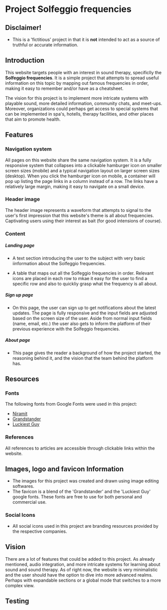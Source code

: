 # Project Solfeggio frequencies 

## Disclaimer!
- This is a 'fictitious' project in that it is **not** intended to act as a source of truthful or accurate information.

## Introduction
This website targets people with an interest in sound therapy, specificlly the **Solfeggio frequencies**. 
It is a simple project that attempts to spread useful information on this topic by mapping out famous frequencies in order, making it easy to remember and/or have as a cheatsheet. 

The vision for this project is to implement more intricate systems with playable sound, more detailed information, community chats, and meet-ups. Moreover, organizations could perhaps get access to special systems that can be implemented in spa's, hotells, therapy facilities, and other places that aim to promote health.    

## Features 

### Navigation system
All pages on this website share the same navigation system. It is a fully responsive system that collapses into a clickable hamburger icon on smaller screen sizes (mobile) and a typical navigation layout on larger screen sizes (desktop). When you click the hamburger icon on mobile, a container will pop up listing the page links in a column instead of a row. The links have a relatively large margin, making it easy to navigate on a small device.

### Header image
The header image represents a waveform that attempts to signal to the user's first impression that this website's theme is all about frequencies. Captivating users using their interest as bait (for good intensions of course).

### Content

##### Landing page
- A text section introducing the user to the subject with very basic iinformation about the Solfeggio frequencies.

- A table that maps out all the Solfeggio frequencies in order. Relevant icons are placed in each row to mkae it easy for the user to find a specific row and also to quickliy grasp what the frequency is all about.

##### Sign up page
- On this page, the user can sign up to get notifications about the latest updates. The page is fully responsive and the input fields are adjusted based on the screen size of the user. Aside from normal input fields (name, email, etc.) the user also gets to inform the platform of their previous experience with the Solfeggio frequencies.

##### About page
- This page gives the reader a background of how the project started, the reasoning behind it, and the vision that the team behind the platform has. 

## Resources

### Fonts

The following fonts from Google Fonts were used in this project:

- [Niramit](https://fonts.google.com/specimen/Niramit)
- [Grandstander](https://fonts.google.com/specimen/Grandstander)
- [Luckiest Guy](https://fonts.google.com/specimen/Luckiest+Guy)

### References

All references to articles are accessible through clickable links within the website. 

## Images, logo and favicon Information

- The images for this project was created and drawn using image editing softwares.
- The favicon is a blend of the 'Grandstander' and the 'Luckiest Guy' google fonts. These fonts are free to use for both personal and commercial use.

### Social Icons

- All social icons used in this project are branding resources provided by the respective companies.

## Vision
There are a lot of features that could be added to this project. As already mentioned, audio integration, and more intricate systems for learning about sound and sound therapy. As of right now, the website is very minimalistic and the user should have the option to dive into more advanced realms. Perhaps with expandable sections or a global mode that switches to a more complex view. 


## Testing




